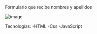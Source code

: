 Formulario que recibe nombres y apellidos

![image](https://user-images.githubusercontent.com/75859501/172070049-c2d8fdd0-a8d1-4edf-9e2d-dce498f8aa5c.png)

Tecnologías:
-HTML
-Css
-JavaScript
